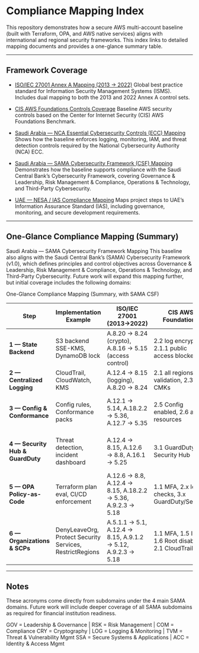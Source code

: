 # Compliance Mapping Index

This repository demonstrates how a secure AWS multi-account baseline (built with Terraform, OPA, and AWS native services) aligns with international and regional security frameworks.
This index links to detailed mapping documents and provides a one-glance summary table.

---

## Framework Coverage

- [ISO/IEC 27001 Annex A Mapping (2013 → 2022)](iso27001-mapping.md)
  Global best practice standard for Information Security Management Systems (ISMS). Includes dual mapping to both the 2013 and 2022 Annex A control sets.

- [CIS AWS Foundations Controls Coverage](cis-controls-coverage.md)
  Baseline AWS security controls based on the Center for Internet Security (CIS) AWS Foundations Benchmark.

- [Saudi Arabia — NCA Essential Cybersecurity Controls (ECC) Mapping](nca-ecc-mapping.md)
  Shows how the baseline enforces logging, monitoring, IAM, and threat detection controls required by the National Cybersecurity Authority (NCA) ECC.

- [Saudi Arabia — SAMA Cybersecurity Framework (CSF) Mapping](sama-csf-mapping.md)
  Demonstrates how the baseline supports compliance with the Saudi Central Bank’s Cybersecurity Framework, covering Governance & Leadership, Risk Management & Compliance, Operations & Technology, and Third-Party Cybersecurity.

- [UAE — NESA / IAS Compliance Mapping](nesa-mapping.md)
  Maps project steps to UAE’s Information Assurance Standard (IAS), including governance, monitoring, and secure development requirements.

---

## One-Glance Compliance Mapping (Summary)

Saudi Arabia — SAMA Cybersecurity Framework Mapping
This baseline also aligns with the Saudi Central Bank’s (SAMA) Cybersecurity Framework (v1.0), which defines principles and control objectives across Governance & Leadership, Risk Management & Compliance, Operations & Technology, and Third-Party Cybersecurity.
Future work will expand this mapping further, but initial coverage includes the following domains:

One-Glance Compliance Mapping (Summary, with SAMA CSF)

Step | Implementation Example | ISO/IEC 27001 (2013→2022) | CIS AWS Foundations | Saudi NCA ECC | Saudi SAMA CSF | UAE NESA / IAS
-----|------------------------|----------------------------|---------------------|----------------|----------------|----------------
**1 — State Backend** | S3 backend SSE-KMS, DynamoDB lock | A.8.20 → 8.24 (crypto), A.8.16 → 5.15 (access control) | 2.2 log encryption, 2.1.1 public access blocked | — | Cryptography (CRY), Access Control (ACC) | —
**2 — Centralized Logging** | CloudTrail, CloudWatch, KMS | A.12.4 → 8.15 (logging), A.8.20 → 8.24 | 2.1 all regions, 2.2 validation, 2.3 CMKs | D1/D2 logging & monitoring | Operations & Technology (LOG) | Logging & monitoring
**3 — Config & Conformance** | Config rules, Conformance packs | A.12.1 → 5.14, A.18.2.2 → 5.36, A.12.7 → 5.35 | 2.5 Config enabled, 2.6 all resources | CC-06 compliance checks | Risk Mgmt & Compliance (RSK), Compliance (COM) | Compliance & audit governance
**4 — Security Hub & GuardDuty** | Threat detection, incident dashboard | A.12.4 → 8.15, A.12.6 → 8.8, A.16.1 → 5.25 | 3.1 GuardDuty, 3.2 Security Hub | D5.5 threat detection, CC-06 | Operations & Technology (TVM, OPM) | Threat & vulnerability management, security monitoring
**5 — OPA Policy-as-Code** | Terraform plan eval, CI/CD enforcement | A.12.6 → 8.8, A.12.4 → 8.15, A.18.2.2 → 5.36, A.9.2.3 → 5.18 | 1.1 MFA, 2.x log checks, 3.x GuardDuty/SecHub | D3.2 secure by design, D5.3 IAM | Operations & Technology (SSA), Identity & Access (ACC) | Secure development lifecycle, automated compliance
**6 — Organizations & SCPs** | DenyLeaveOrg, Protect Security Services, RestrictRegions | A.5.1.1 → 5.1, A.12.4 → 8.15, A.9.1.2 → 5.12, A.9.2.3 → 5.18 | 1.1 MFA, 1.5 IAM, 1.6 Root disabled, 2.1 CloudTrail | D5.2 IAM, D5.5 GuardDuty, D1/D2 logging, CC-06 | Governance & Leadership (GOV), Access Control (ACC) | Governance, access control, continuous monitoring



---
##  Notes
These acronyms come directly from subdomains under the 4 main SAMA domains.
Future work will include deeper coverage of all SAMA subdomains as required for financial institution readiness.

GOV = Leadership & Governance | RSK = Risk Management | COM = Compliance
CRY = Cryptography | LOG = Logging & Monitoring | TVM = Threat & Vulnerability Mgmt
SSA = Secure Systems & Applications | ACC = Identity & Access Mgmt
